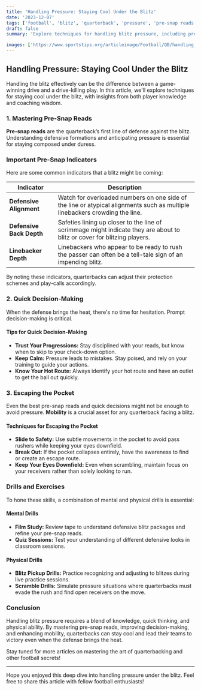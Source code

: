 ```yaml
---
title: 'Handling Pressure: Staying Cool Under the Blitz'
date: '2023-12-07'
tags: ['football', 'blitz', 'quarterback', 'pressure', 'pre-snap reads', 'decision-making', 'escaping the pocket', 'coaching tips', 'player tips']
draft: false
summary: 'Explore techniques for handling blitz pressure, including pre-snap reads, quick decision-making, and escaping the pocket.'

images: ['https://www.sportstips.org/articleimage/Football/QB/handling_pressure_staying_cool_under_the_blitz.webp']
---
```


## Handling Pressure: Staying Cool Under the Blitz

Handling the blitz effectively can be the difference between a game-winning drive and a drive-killing play. In this article, we'll explore techniques for staying cool under the blitz, with insights from both player knowledge and coaching wisdom.

### 1. Mastering Pre-Snap Reads

**Pre-snap reads** are the quarterback’s first line of defense against the blitz. Understanding defensive formations and anticipating pressure is essential for staying composed under duress.

### Important Pre-Snap Indicators

Here are some common indicators that a blitz might be coming:

| Indicator       | Description                             |
|-----------------|-----------------------------------------|
| **Defensive Alignment** | Watch for overloaded numbers on one side of the line or atypical alignments such as multiple linebackers crowding the line. |
| **Defensive Back Depth** | Safeties lining up closer to the line of scrimmage might indicate they are about to blitz or cover for blitzing players. |
| **Linebacker Depth** | Linebackers who appear to be ready to rush the passer can often be a tell-tale sign of an impending blitz. |

By noting these indicators, quarterbacks can adjust their protection schemes and play-calls accordingly.

### 2. Quick Decision-Making

When the defense brings the heat, there's no time for hesitation. Prompt decision-making is critical.

#### Tips for Quick Decision-Making

- **Trust Your Progressions:** Stay disciplined with your reads, but know when to skip to your check-down option.
- **Keep Calm:** Pressure leads to mistakes. Stay poised, and rely on your training to guide your actions.
- **Know Your Hot Route:** Always identify your hot route and have an outlet to get the ball out quickly.

### 3. Escaping the Pocket

Even the best pre-snap reads and quick decisions might not be enough to avoid pressure. **Mobility** is a crucial asset for any quarterback facing a blitz.

#### Techniques for Escaping the Pocket

- **Slide to Safety:** Use subtle movements in the pocket to avoid pass rushers while keeping your eyes downfield.
- **Break Out:** If the pocket collapses entirely, have the awareness to find or create an escape route.
- **Keep Your Eyes Downfield:** Even when scrambling, maintain focus on your receivers rather than solely looking to run.

### Drills and Exercises

To hone these skills, a combination of mental and physical drills is essential:

#### Mental Drills

- **Film Study:** Review tape to understand defensive blitz packages and refine your pre-snap reads.
- **Quiz Sessions:** Test your understanding of different defensive looks in classroom sessions.

#### Physical Drills

- **Blitz Pickup Drills:** Practice recognizing and adjusting to blitzes during live practice sessions.
- **Scramble Drills:** Simulate pressure situations where quarterbacks must evade the rush and find open receivers on the move.

### Conclusion

Handling blitz pressure requires a blend of knowledge, quick thinking, and physical ability. By mastering pre-snap reads, improving decision-making, and enhancing mobility, quarterbacks can stay cool and lead their teams to victory even when the defense brings the heat.

Stay tuned for more articles on mastering the art of quarterbacking and other football secrets!

---

Hope you enjoyed this deep dive into handling pressure under the blitz. Feel free to share this article with fellow football enthusiasts!
```
